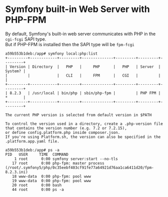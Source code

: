 # Symfony built-in Web Server with PHP-FPM

By default, Symfony's built-in web server communicates with PHP in the `cgi-fcgi` SAPI type.  
But if PHP-FPM is installed then the SAPI type will be `fpm-fcgi`
```
a59b553b1deb:/app# symfony local:php:list
+---------+------------+---------+--------------+---------+---------+---------+
| Version | Directory  |   PHP   |     PHP      |   PHP   | Server  | System? |
|         |            |   CLI   |     FPM      |   CGI   |         |         |
+---------+------------+---------+--------------+---------+---------+---------+
| 8.2.3   | /usr/local | bin/php | sbin/php-fpm |         | PHP FPM | *       |
+---------+------------+---------+--------------+---------+---------+---------+

The current PHP version is selected from default version in $PATH

To control the version used in a directory, create a .php-version file that contains the version number (e.g. 7.2 or 7.2.15),
or define config.platform.php inside composer.json.
If you're using Platform.sh, the version can also be specified in the .platform.app.yaml file.
```

```
a59b553b1deb:/app# ps -a
PID   USER     TIME  COMMAND
    1 root      0:00 symfony server:start --no-tls
   17 root      0:00 php-fpm: master process (/root/.symfony5/php/0c35eebf403cf91fe77a64921d76aa1ca6411d20/fpm-8.2.3.ini)
   18 www-data  0:00 php-fpm: pool www
   19 www-data  0:00 php-fpm: pool www
   20 root      0:00 bash
   44 root      0:00 ps -a
```

